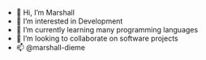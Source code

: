 - 👋 Hi, I’m Marshall
- 👀 I’m interested in Development
- 🌱 I’m currently learning many programming languages
- 💞️ I’m looking to collaborate on software projects
- 📫 @marshall-dieme

<!---
marshall-dieme/marshall-dieme is a ✨ special ✨ repository because its `README.md` (this file) appears on your GitHub profile.
You can click the Preview link to take a look at your changes.
--->
